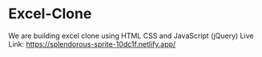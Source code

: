 # Excel-Clone
We are building excel clone using HTML CSS and JavaScript (jQuery)
Live Link: https://splendorous-sprite-10dc1f.netlify.app/
